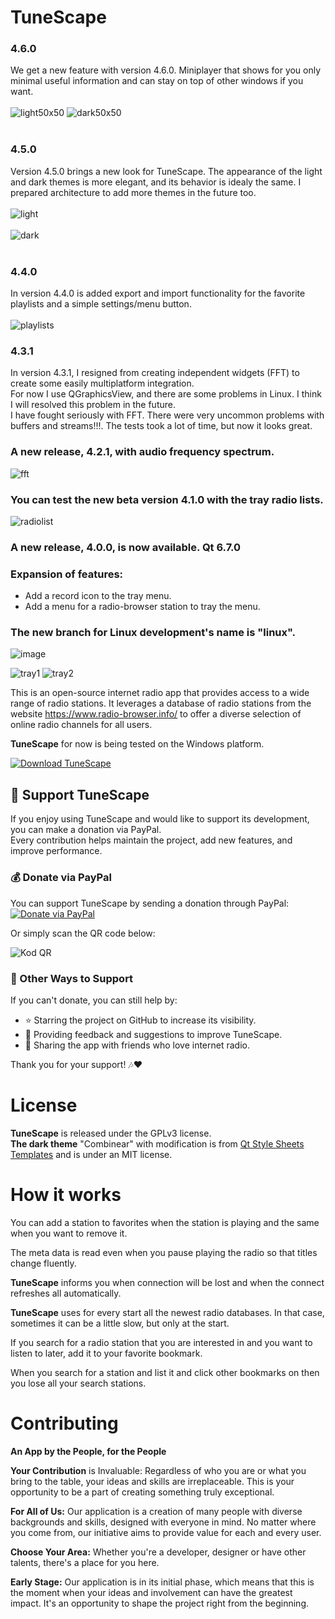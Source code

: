 
# TuneScape   
### **4.6.0**   
We get a new feature with version 4.6.0. Miniplayer that shows for you only minimal useful information and can stay on top of other windows if you want.   
<br/>
![light50x50](https://github.com/user-attachments/assets/041ff162-260b-43ea-b563-3646ac1d119d)
![dark50x50](https://github.com/user-attachments/assets/ccdf692a-926e-43c2-9658-de1d917330a2)   
<br/>
### **4.5.0**   
Version 4.5.0 brings a new look for TuneScape. The appearance of the light and dark themes is more elegant, and its behavior is idealy the same.
I prepared architecture to add more themes in the future too.   
<br/>
![light](https://github.com/user-attachments/assets/e23a5170-d8b5-45c2-89bf-d0e08c4b70de)   
<br/>
![dark](https://github.com/user-attachments/assets/d7b539e4-45c7-4b34-927f-99192f303826)   
<br/>
### **4.4.0**   
In version 4.4.0 is added export and import functionality for the favorite playlists and a simple settings/menu button.   
<br/>
![playlists](https://github.com/user-attachments/assets/757570af-1877-4645-852f-dc7aa1ee3aec)   
### **4.3.1**   
In version 4.3.1, I resigned from creating independent widgets (FFT) to create some easily multiplatform integration.   
For now I use QGraphicsView, and there are some problems in Linux. I think I will resolved this problem in the future.   
I have fought seriously with FFT. There were very uncommon problems with buffers and streams!!!. The tests took a lot of time, but now it looks great.   
### **A new release, 4.2.1, with audio frequency spectrum.**   
![fft](https://github.com/user-attachments/assets/6bcc87d3-4990-4d28-a480-d4dfcd38b903)   
### **You can test the new beta version 4.1.0 with the tray radio lists.**   
![radiolist](https://github.com/grzesiekkedzior/TuneScape/assets/23739158/3dec5f97-6efc-47bc-9e4e-2bda6a7cdc85)   
### **A new release, 4.0.0, is now available. Qt 6.7.0**   

### Expansion of features:    
- Add a record icon to the tray menu.
- Add a menu for a radio-browser station to tray the menu.   
### **The new branch for Linux development's name is "linux".**   
![image](https://github.com/user-attachments/assets/626865e2-fe7a-4238-8e25-b281d37d5a4e)   


![tray1](https://github.com/grzesiekkedzior/TuneScape/assets/23739158/a5697f87-8b78-46a0-bdc7-20f93afb1f69)
![tray2](https://github.com/grzesiekkedzior/TuneScape/assets/23739158/38610f42-4f10-4fe3-a3a0-c07b8bbd7356)
   


This is an open-source internet radio app that provides access to a wide range of radio stations. It leverages a database of radio stations from the website https://www.radio-browser.info/ to offer a diverse selection of online radio channels for all users.

**TuneScape** for now is being tested on the Windows platform.

[![Download TuneScape](https://a.fsdn.com/con/app/sf-download-button)](https://sourceforge.net/projects/tunescape/files/latest/download)   

## 🎵 Support TuneScape

If you enjoy using TuneScape and would like to support its development, you can make a donation via PayPal.  
Every contribution helps maintain the project, add new features, and improve performance.  

### 💰 Donate via PayPal  
You can support TuneScape by sending a donation through PayPal:  
[![Donate via PayPal](https://img.shields.io/badge/Donate%20via%20PayPal-00457C?logo=paypal&logoColor=white&style=for-the-badge)](https://www.paypal.com/donate/?hosted_button_id=MW4VMJ8YHSZF2)

Or simply scan the QR code below:  

![Kod QR](https://github.com/user-attachments/assets/a9c86292-1220-4e7e-b7b2-6e7415075220)

### 🙌 Other Ways to Support  
If you can't donate, you can still help by:  
- ⭐ Starring the project on GitHub to increase its visibility.  
- 📝 Providing feedback and suggestions to improve TuneScape.  
- 📢 Sharing the app with friends who love internet radio.  

Thank you for your support! 🎶❤️  


# License
**TuneScape** is released under the GPLv3 license.  
**The dark theme** "Combinear" with modification is from [Qt Style Sheets Templates](https://qss-stock.devsecstudio.com/) and is under an MIT license.

# How it works

You can add a station to favorites when the station is playing and the same when you want to remove it.

The meta data is read even when you pause playing the radio so that titles change fluently.

**TuneScape** informs you when connection will be lost and when the connect refreshes all automatically.

**TuneScape** uses for every start all the newest radio databases. In that case, sometimes it can be a little slow, but only at the start.

If you search for a radio station that you are interested in and you want to listen to later, add it to your favorite bookmark.

When you search for a station and list it and click other bookmarks on then you lose all your search stations.

# Contributing

**An App by the People, for the People**

**Your Contribution** is Invaluable: Regardless of who you are or what you bring to the table, your ideas and skills are irreplaceable. This is your opportunity to be a part of creating something truly exceptional.

**For All of Us:** Our application is a creation of many people with diverse backgrounds and skills, designed with everyone in mind. No matter where you come from, our initiative aims to provide value for each and every user.

**Choose Your Area:** Whether you're a developer, designer or have other talents, there's a place for you here.

**Early Stage:** Our application is in its initial phase, which means that this is the moment when your ideas and involvement can have the greatest impact. It's an opportunity to shape the project right from the beginning.
